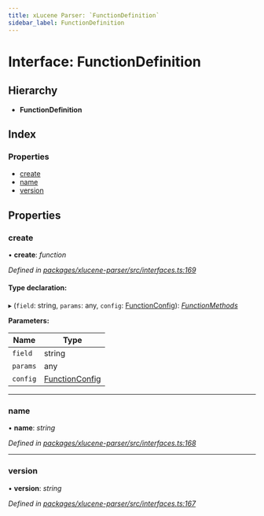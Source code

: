 ```yaml
---
title: xLucene Parser: `FunctionDefinition`
sidebar_label: FunctionDefinition
---
```


# Interface: FunctionDefinition

## Hierarchy

* **FunctionDefinition**

## Index

### Properties

* [create](functiondefinition.md#create)
* [name](functiondefinition.md#name)
* [version](functiondefinition.md#version)

## Properties

###  create

• **create**: *function*

*Defined in [packages/xlucene-parser/src/interfaces.ts:169](https://github.com/terascope/teraslice/blob/653cf7530/packages/xlucene-parser/src/interfaces.ts#L169)*

#### Type declaration:

▸ (`field`: string, `params`: any, `config`: [FunctionConfig](functionconfig.md)): *[FunctionMethods](functionmethods.md)*

**Parameters:**

Name | Type |
------ | ------ |
`field` | string |
`params` | any |
`config` | [FunctionConfig](functionconfig.md) |

___

###  name

• **name**: *string*

*Defined in [packages/xlucene-parser/src/interfaces.ts:168](https://github.com/terascope/teraslice/blob/653cf7530/packages/xlucene-parser/src/interfaces.ts#L168)*

___

###  version

• **version**: *string*

*Defined in [packages/xlucene-parser/src/interfaces.ts:167](https://github.com/terascope/teraslice/blob/653cf7530/packages/xlucene-parser/src/interfaces.ts#L167)*

